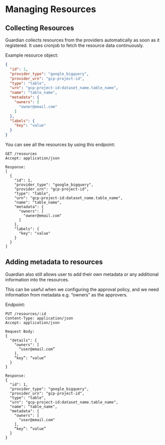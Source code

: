 # Managing Resources

## Collecting Resources

Guardian collects resources from the providers automatically as soon as it registered. It uses cronjob to fetch the resource data continuously.

Example resource object:

```json
{
  "id": 1,
  "provider_type": "google_bigquery",
  "provider_urn": "gcp-project-id",
  "type": "table",
  "urn": "gcp-project-id:dataset_name.table_name",
  "name": "table_name",
  "metadata": {
    "owners": [
      "owner@email.com"
    ]
  },
  "labels": {
    "key": "value"
  }
}
```

You can see all the resources by using this endpoint:

```
GET /resources
Accept: application/json

Response:
[
  {
    "id": 1,
    "provider_type": "google_bigquery",
    "provider_urn": "gcp-project-id",
    "type": "table",
    "urn": "gcp-project-id:dataset_name.table_name",
    "name": "table_name",
    "metadata": {
      "owners": [
        "owner@email.com"
      ]
    },
    "labels": {
      "key": "value"
    }
  }
]
```

## Adding metadata to resources

Guardian also still allows user to add their own metadata or any additional information into the resources. 

This can be useful when we configuring the approval policy, and we need information from metadata e.g. “owners” as the approvers.

Endpoint:

```
PUT /resources/:id
Content-Type: application/json
Accept: application/json

Request Body:
{
  "details": {
    "owners": [
      “user@email.com”
    ],
    “key”: “value”
  }
}

Response:
{
  "id": 1,
  "provider_type": "google_bigquery",
  "provider_urn": "gcp-project-id",
  "type": "table",
  "urn": "gcp-project-id:dataset_name.table_name",
  "name": "table_name",
  "metadata": {
    "owners": [
      "user@email.com"
    ],
    “key”: “value”
  }
}
```
